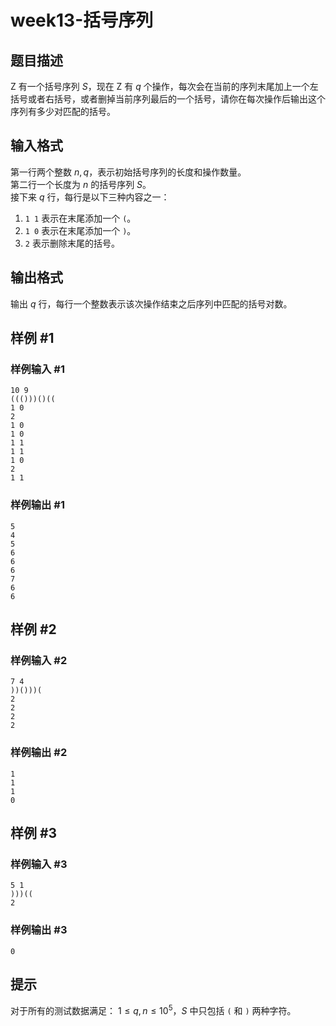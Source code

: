 # week13-括号序列

## 题目描述

Z 有一个括号序列 $S$，现在 Z 有 $q$ 个操作，每次会在当前的序列末尾加上一个左括号或者右括号，或者删掉当前序列最后的一个括号，请你在每次操作后输出这个序列有多少对匹配的括号。

## 输入格式

第一行两个整数 $n,q$，表示初始括号序列的长度和操作数量。  
第二行一个长度为 $n$ 的括号序列 $S$。  
接下来 $q$ 行，每行是以下三种内容之一：  
1. `1 1` 表示在末尾添加一个 `(`。  
2. `1 0` 表示在末尾添加一个 `)`。  
3. `2` 表示删除末尾的括号。

## 输出格式

输出 $q$ 行，每行一个整数表示该次操作结束之后序列中匹配的括号对数。

## 样例 #1

### 样例输入 #1

```
10 9
((()))()((
1 0
2
1 0
1 0
1 1
1 1
1 0
2
1 1
```

### 样例输出 #1

```
5
4
5
6
6
6
7
6
6
```

## 样例 #2

### 样例输入 #2

```
7 4
))()))(
2
2
2
2
```

### 样例输出 #2

```
1
1
1
0
```

## 样例 #3

### 样例输入 #3

```
5 1
)))((
2
```

### 样例输出 #3

```
0
```

## 提示

对于所有的测试数据满足： $1\le q, n\le 10^5$，$S$ 中只包括 `(` 和 `)` 两种字符。